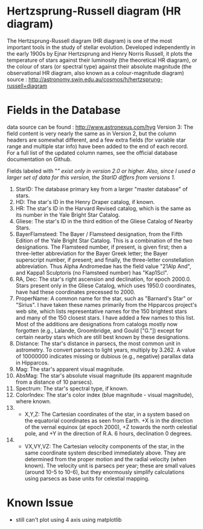 # Hertzsprung-Russell diagram (HR diagram)
The Hertzsprung-Russell diagram (HR diagram) is one of the most important tools in the study of stellar evolution. Developed independently in the early 1900s by Ejnar Hertzsprung and Henry Norris Russell, it plots the temperature of stars against their luminosity (the theoretical HR diagram), or the colour of stars (or spectral type) against their absolute magnitude (the observational HR diagram, also known as a colour-magnitude diagram)
source : http://astronomy.swin.edu.au/cosmos/h/hertzsprung-russell+diagram

# Fields in the Database
data source can be found : http://www.astronexus.com/hyg
Version 3: The field content is very nearly the same as in Version 2, but the column headers are somewhat different, and a few extra fields (for variable star range and multiple star info) have been added to the end of each record. For a full list of the updated column names, see the official database documentation on Github.

Fields labeled with "*" exist only in version 2.0 or higher. Also, since I used a larger set of data for this version, the StarID differs from versions 1.*

1. StarID: The database primary key from a larger "master database" of stars.
2. HD: The star's ID in the Henry Draper catalog, if known.
3. HR: The star's ID in the Harvard Revised catalog, which is the same as its number in the Yale Bright Star Catalog.
4. Gliese: The star's ID in the third edition of the Gliese Catalog of Nearby Stars.
5. BayerFlamsteed: The Bayer / Flamsteed
designation, from the Fifth Edition of the Yale Bright Star Catalog. This is a combination of the two designations. The Flamsteed number, if present, is given first; then a three-letter abbreviation for the Bayer Greek letter; the Bayer superscript number, if present; and finally, the three-letter constellation abbreviation. Thus Alpha Andromedae has the field value "21Alp And", and Kappa1 Sculptoris (no Flamsteed number) has "Kap1Scl".
6. RA, Dec: The star's right ascension and declination, for epoch 2000.0. Stars present only in the Gliese Catalog, which uses 1950.0 coordinates, have had these coordinates precessed to 2000.
7. ProperName: A common name for the star, such as "Barnard's Star" or "Sirius". I have taken these names primarily from the Hipparcos project's web site, which lists representative names for the 150 brightest stars and many of the 150 closest stars. I have added a few names to this list. Most of the additions are designations from catalogs mostly now forgotten (e.g., Lalande, Groombridge, and Gould ["G."]) except for certain nearby stars which are still best known by these designations.
8. Distance: The star's distance in parsecs, the most common unit in astrometry. To convert parsecs to light years, multiply by 3.262. A value of 10000000 indicates missing or dubious (e.g., negative) parallax data in Hipparcos.
9. Mag: The star's apparent visual magnitude.
10. AbsMag: The star's absolute visual magnitude (its apparent magnitude from a distance of 10 parsecs).
11. Spectrum: The star's spectral type, if known.
12. ColorIndex: The star's color index (blue magnitude - visual magnitude), where known.
13. * X,Y,Z: The Cartesian coordinates of the star, in a system based on the equatorial coordinates as seen from Earth. +X is in the direction of the vernal equinox (at epoch 2000), +Z towards the north celestial pole, and +Y in the direction of R.A. 6 hours, declination 0 degrees.
14. * VX,VY,VZ: The Cartesian velocity components of the star, in the same coordinate system described immediately above. They are determined from the proper motion and the radial velocity (when known). The velocity unit is parsecs per year; these are small values (around 10-5 to 10-6), but they enormously simplify calculations using parsecs as base units for celestial mapping.

# Known Issue
 - still can't plot using 4 axis using matplotlib 